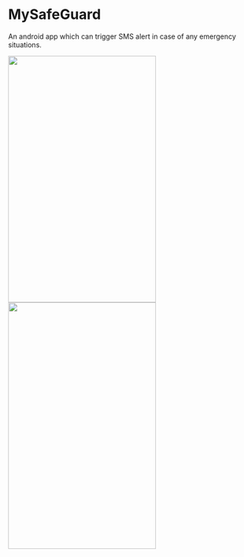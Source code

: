 # MySafeGuard
An android app which can trigger SMS alert in case of any emergency situations.

<img src="gifs/login.gif" width="300" height="500"> <img src="gifs/safezone.gif" width="300" height="500">

